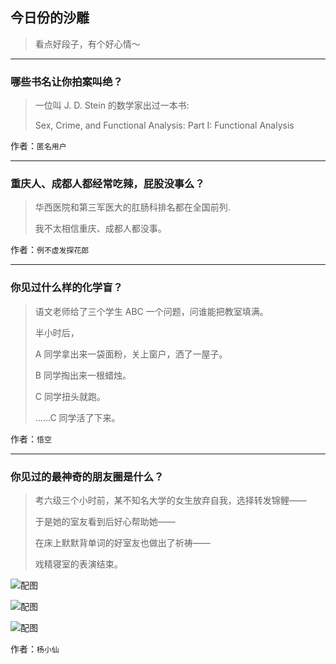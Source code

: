 ## 今日份的沙雕

> 看点好段子，有个好心情～


 
---

### 哪些书名让你拍案叫绝？

> 一位叫 J. D. Stein 的数学家出过一本书:
> 
> Sex, Crime, and Functional Analysis: Part I: Functional Analysis


作者：`匿名用户`

---

### 重庆人、成都人都经常吃辣，屁股没事么？

> 华西医院和第三军医大的肛肠科排名都在全国前列.
> 
> 我不太相信重庆、成都人都没事。


作者：`例不虚发探花郎`

---

### 你见过什么样的化学盲？

> 语文老师给了三个学生 ABC 一个问题，问谁能把教室填满。
> 
> 半小时后，
> 
> A 同学拿出来一袋面粉，关上窗户，洒了一屋子。
> 
> B 同学掏出来一根蜡烛。
> 
> C 同学扭头就跑。
> 
> ……C 同学活了下来。


作者：`悟空`

---

### 你见过的最神奇的朋友圈是什么？

> 考六级三个小时前，某不知名大学的女生放弃自我，选择转发锦鲤——
> 
> 于是她的室友看到后好心帮助她——
> 
> 在床上默默背单词的好室友也做出了祈祷——
> 
> 戏精寝室的表演结束。



![配图](http://pic2.zhimg.com/70/v2-092eea7b98f89bbe18a533ba5e8aecd1_b.jpg)



![配图](http://pic3.zhimg.com/70/v2-a66421359c15f7b76d72957dc37e25ca_b.jpg)



![配图](http://pic4.zhimg.com/70/v2-fb5d9dfeab425ca39ec4b9aed904e937_b.jpg)


作者：`杨小仙`